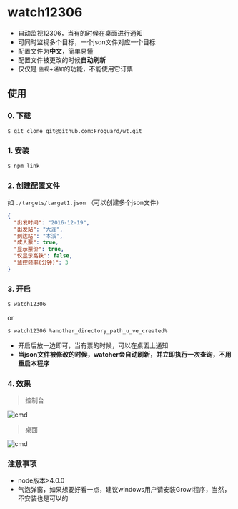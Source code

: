 # watch12306

- 自动监视12306，当有的时候在桌面进行通知
- 可同时监视多个目标，一个json文件对应一个目标
- 配置文件为**中文**，简单易懂
- 配置文件被更改的时候**自动刷新**
- 仅仅是 ```监视```+```通知```的功能，不能使用它订票


## 使用

### 0. 下载

```bash
$ git clone git@github.com:Froguard/wt.git
```

### 1. 安装

```bash
$ npm link
```

### 2. 创建配置文件 

如 ```./targets/target1.json``` （可以创建多个json文件）

```json
{
  "出发时间": "2016-12-19",
  "出发站": "大连",
  "到达站": "本溪",
  "成人票": true,
  "显示票价": true,
  "仅显示高铁": false,
  "监控频率(分钟)": 3
}
```

### 3. 开启

```bash
$ watch12306
```
or
```bash
$ watch12306 %another_directory_path_u_ve_created%
```

- 开启后放一边即可，当有票的时候，可以在桌面上通知
- **当json文件被修改的时候，watcher会自动刷新，并立即执行一次查询，不用重启本程序**

### 4. 效果

> 控制台

![cmd](https://raw.githubusercontent.com/Froguard/wt/master/img/demo.png)

> 桌面

![cmd](https://raw.githubusercontent.com/Froguard/wt/master/img/tip.png)


### 注意事项

- node版本>4.0.0
- 气泡弹窗，如果想要好看一点，建议windows用户请安装Growl程序，当然，不安装也是可以的